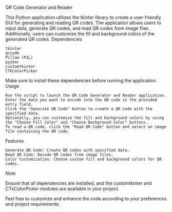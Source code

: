 QR Code Generator and Reader

This Python application utilizes the tkinter library to create a user-friendly GUI for generating and reading QR codes. The application allows users to input data, generate QR codes, and read QR codes from image files. Additionally, users can customize the fill and background colors of the generated QR codes.
Dependencies

    tkinter
    qrcode
    Pillow (PIL)
    pyzbar
    customtkinter
    CTkColorPicker

Make sure to install these dependencies before running the application.
Usage

    Run the script to launch the QR Code Generator and Reader application.
    Enter the data you want to encode into the QR code in the provided entry field.
    Click the "Generate QR Code" button to create a QR code with the specified data.
    Optionally, you can customize the fill and background colors by using the "Choose Fill Color" and "Choose Background Color" buttons.
    To read a QR code, click the "Read QR Code" button and select an image file containing the QR code.

Features

    Generate QR Code: Create QR codes with specified data.
    Read QR Code: Decode QR codes from image files.
    Color Customization: Choose custom fill and background colors for QR codes.

Note

Ensure that all dependencies are installed, and the customtkinter and CTkColorPicker modules are available in your project.

Feel free to customize and enhance the code according to your preferences and project requirements.
